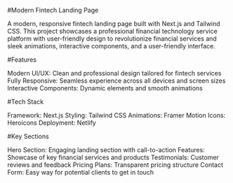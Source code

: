 #Modern Fintech Landing Page

A modern, responsive fintech landing page built with Next.js and Tailwind CSS. This project showcases a professional financial technology service platform with user-friendly design to revolutionize financial services and sleek animations, interactive components, and a user-friendly interface.

#Features

Modern UI/UX: Clean and professional design tailored for fintech services
Fully Responsive: Seamless experience across all devices and screen sizes
Interactive Components: Dynamic elements and smooth animations

#Tech Stack

Framework: Next.js
Styling: Tailwind CSS
Animations: Framer Motion
Icons: Heroicons
Deployment: Netlify

#Key Sections

Hero Section: Engaging landing section with call-to-action
Features: Showcase of key financial services and products
Testimonials: Customer reviews and feedback
Pricing Plans: Transparent pricing structure
Contact Form: Easy way for potential clients to get in touch